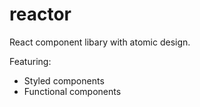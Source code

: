 # reactor
React component libary with atomic design.

Featuring:
  * Styled components
  * Functional components
